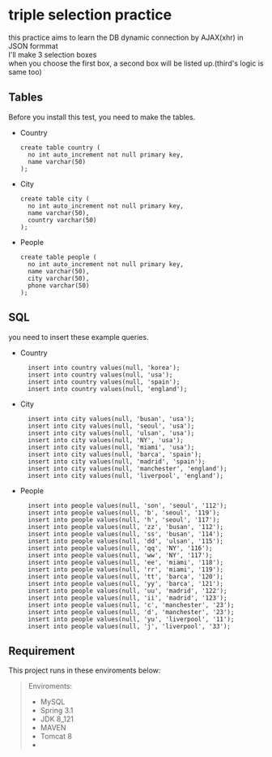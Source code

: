 # triple selection practice
this practice aims to learn the DB dynamic connection by AJAX(xhr) in JSON formmat</br>
I'll make 3 selection boxes</br>
when you choose the first box, a second box will be listed up.(third's logic is same too)</br>

## Tables
Before you install this test, you need to make the tables.

- Country

  ```
  create table country (
    no int auto_increment not null primary key,
    name varchar(50)
  );
  ```

- City

  ```
  create table city (
    no int auto_increment not null primary key,
    name varchar(50),
    country varchar(50)
  );
  ```
  
- People
  
  ```
  create table people (
    no int auto_increment not null primary key,
    name varchar(50),
    city varchar(50),
    phone varchar(50)
  );
  ```
  
## SQL
you need to insert these example queries.

- Country

  ```
    insert into country values(null, 'korea');
    insert into country values(null, 'usa');
    insert into country values(null, 'spain');
    insert into country values(null, 'england');
  ```

- City

  ```
    insert into city values(null, 'busan', 'usa');
    insert into city values(null, 'seoul', 'usa');
    insert into city values(null, 'ulsan', 'usa');
    insert into city values(null, 'NY', 'usa');
    insert into city values(null, 'miami', 'usa');
    insert into city values(null, 'barca', 'spain');
    insert into city values(null, 'madrid', 'spain');
    insert into city values(null, 'manchester', 'england');
    insert into city values(null, 'liverpool', 'england');
  ```

- People

  ```
    insert into people values(null, 'son', 'seoul', '112');
    insert into people values(null, 'b', 'seoul', '119');
    insert into people values(null, 'h', 'seoul', '117');
    insert into people values(null, 'zz', 'busan', '112');
    insert into people values(null, 'ss', 'busan', '114');
    insert into people values(null, 'dd', 'ulsan', '115');
    insert into people values(null, 'qq', 'NY', '116');
    insert into people values(null, 'ww', 'NY', '117');
    insert into people values(null, 'ee', 'miami', '118');
    insert into people values(null, 'rr', 'miami', '119');
    insert into people values(null, 'tt', 'barca', '120');
    insert into people values(null, 'yy', 'barca', '121');
    insert into people values(null, 'uu', 'madrid', '122');
    insert into people values(null, 'ii', 'madrid', '123');
    insert into people values(null, 'c', 'manchester', '23');
    insert into people values(null, 'd', 'manchester', '23');
    insert into people values(null, 'yu', 'liverpool', '11');
    insert into people values(null, 'j', 'liverpool', '33');
  ```

## Requirement

This project runs in these enviroments below:

> Enviroments:
>
> * MySQL
> * Spring 3.1
> * JDK 8_121
> * MAVEN
> * Tomcat 8
> * 
